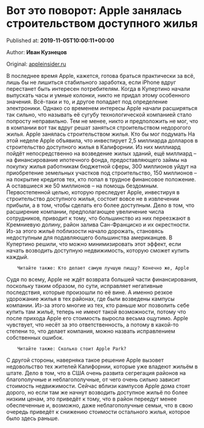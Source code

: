 
# Вот это поворот: Apple занялась строительством доступного жилья

Published at: **2019-11-05T10:00:11+00:00**

Author: **Иван Кузнецов**

Original: [appleinsider.ru](https://appleinsider.ru/eto-interesno/vot-eto-povorot-apple-zanyalas-stroitelstvom-dostupnogo-zhilya.html)

В последнее время Apple, кажется, готова браться практически за всё, лишь бы не лишиться стабильного заработка, если iPhone вдруг перестанет быть интересен потребителям. Когда в Купертино начали выпускать часы и умные колонки, никто не придал этому особенного значения. Всё-таки и то, и другое попадает под определение электроники. Однако со временем интересы Apple начали расширяться так сильно, что называть её сугубу технологической компанией стало попросту неправильно. Тем не менее, никто и предположить не мог, что в компании вот так вдруг решат заняться строительством недорогого жилья.
Apple занялась строительством жилья. Кто бы мог подумать
На этой неделе Apple объявила, что инвестирует 2,5 миллиарда долларов в строительство доступного жилья в Калифорнии. Из них миллиард пойдёт непосредственно на возведение жилых зданий, ещё миллиард – на финансирование ипотечного фонда, предоставляющего займы на покупку жилья работникам бюджетной сферы, 300 миллионов уйдут на приобретение земельных участков под строительство, 150 миллионов – на покрытие кредитов тех, кто попал в трудное финансовое положение. А оставшиеся же 50 миллионов – на помощь бездомным.
Первостепенной целью, которую преследует Apple, инвестируя в строительство доступного жилья, состоит вовсе не в извлечении прибыли, а в том, чтобы сделать его более доступным. Дело в том, что расширение компании, предполагающее увеличение числа сотрудников, приводит к тому, что большинство из них переезжают в Кремниевую долину, район залива Сан-Франциско и их окрестности. Из-за этого жильё поблизости начало дорожать, становясь недоступным для подавляющего большинства американцев. В Купертино решили, что можно минимизировать этот эффект, если начать возводить доступную недвижимость, которую сможет купить каждый.

        Читайте также: Кто делает самую лучшую пиццу? Конечно же, Apple
      
Судя по всему, Apple не ждёт возврата большей части финансирования, поскольку таким образом, по сути, исправляет негативные последствия, которые произошли по её вине. А именно резкое удорожание жилья в тех районах, где были возведены кампусы компании. Из-за этого многие из тех, кто раньше мог позволить себе купить там жильё, теперь не имеют такой возможности, потому что после прихода Apple его стоимость выросла весьма ощутимо. Apple чувствует, что несёт за это ответственность, а потому в какой-то степени то, что делает компания, можно назвать исправлением собственных ошибок.

        Читайте также: Сколько стоит Apple Park?
      
С другой стороны, наверняка такое решение Apple вызовет недовольство тех жителей Калифорнии, которые уже владеют жильём в штате. Дело в том, что в США очень развита сегрегация районов на благополучные и неблагополучные, от чего очень сильно зависит стоимость недвижимости. Сейчас вблизи кампусов Apple дома стоят дорого, но если там же начнут возводить доступное жильё по более низким ценам, это приведёт к тому, что в район переедут менее обеспеченные и, возможно, даже неблагополучные семьи, что в свою очередь приведёт к снижению стоимости остального жилья, которое было здесь раньше.
